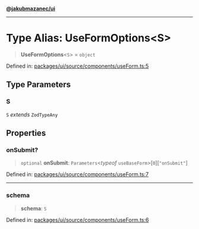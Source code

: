 [**@jakubmazanec/ui**](../README.md)

---

# Type Alias: UseFormOptions\<S\>

> **UseFormOptions**\<`S`\> = `object`

Defined in:
[packages/ui/source/components/useForm.ts:5](https://github.com/jakubmazanec/tools/blob/a9ba87d349a220bbed24d161794f90a6ba6009e5/packages/ui/source/components/useForm.ts#L5)

## Type Parameters

### S

`S` _extends_ `ZodTypeAny`

## Properties

### onSubmit?

> `optional` **onSubmit**: `Parameters`\<_typeof_ `useBaseForm`\>\[`0`\]\[`"onSubmit"`\]

Defined in:
[packages/ui/source/components/useForm.ts:7](https://github.com/jakubmazanec/tools/blob/a9ba87d349a220bbed24d161794f90a6ba6009e5/packages/ui/source/components/useForm.ts#L7)

---

### schema

> **schema**: `S`

Defined in:
[packages/ui/source/components/useForm.ts:6](https://github.com/jakubmazanec/tools/blob/a9ba87d349a220bbed24d161794f90a6ba6009e5/packages/ui/source/components/useForm.ts#L6)
